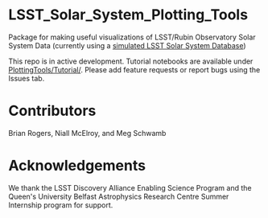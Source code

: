 
# LSST_Solar_System_Plotting_Tools

Package for making useful visualizations of LSST/Rubin Observatory Solar System Data (currently using a [simulated LSST Solar System Database](https://github.com/lsst-sssc/lsst-simulation/))

This repo is in active development. Tutorial notebooks are available under [PlottingTools/Tutorial/](https://github.com/QUB-Planet-Lab/LSST_Solar_System_Plotting_Tools/tree/main/PlottingTools/Tutorial). Please add feature requests or report bugs using the Issues tab.

# Contributors
Brian Rogers, Niall McElroy,  and Meg Schwamb

# Acknowledgements
We thank the LSST Discovery Alliance Enabling Science Program and the Queen's University Belfast Astrophysics Research Centre Summer Internship program for support. 
